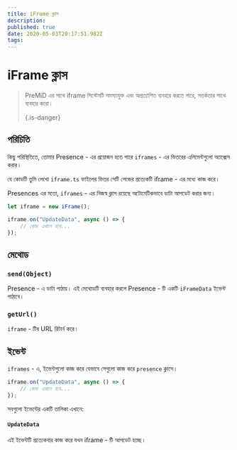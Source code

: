 ```yaml
---
title: iFrame ক্লাস
description:
published: true
date: 2020-05-03T20:17:51.982Z
tags:
---
```


# iFrame ক্লাস
> PreMiD এর সাথে iframe সিস্টেমটি সমস্যাযুক্ত এবং অপ্রত্যাশিত ব্যবহার করতে পারে, সতর্কতার সাথে ব্যবহার করো। 
> 
> {.is-danger}

## পরিচিতি

কিছু পরিস্থিতিতে, তোমার Presence - এর প্রয়োজন হতে পারে `iframes` - এর ভিতরের এলিমেন্টগুলো অ্যাক্সেস করার।

যে কোডটি তুমি লেখো `iframe.ts` ফাইলের ভিতর সেটি পেজের প্রত্যেকটি iframe - এর মধ্যে কাজ করে।

Presences এর মতো, `iframes` - এর নিজস্ব ক্লাস রয়েছে অটোমেটিকভাবে ডাটা আপডেট করার জন্য।

```typescript
let iframe = new iFrame();

iframe.on("UpdateData", async () => {
    // কোড এখানে হবে...
});
```

## মেথোড

### `send(Object)`
Presence - এ ডাটা পাঠায়। এই মেথোডটি ব্যবহার করলে Presence - টি একটি `iFrameData` ইভেন্ট পাঠাবে।

### `getUrl()`
`iframe` - টির URL রিটার্ন করে।

## ইভেন্ট
`iframes` - এ, ইভেন্টগুলো কাজ করে যেভাবে সেগুলো কাজ করে `presence` ক্লাসে।

```typescript
iframe.on("UpdateData", async () => {
    // কোড এখানে হবে...
});
```

সবগুলো ইভেন্টের একটি তালিকা এখানে:

#### `UpdateData`

এই ইভেন্টটি প্রত্যেকবার কাজ করে যখন iframe - টি আপডেট হচ্ছে।